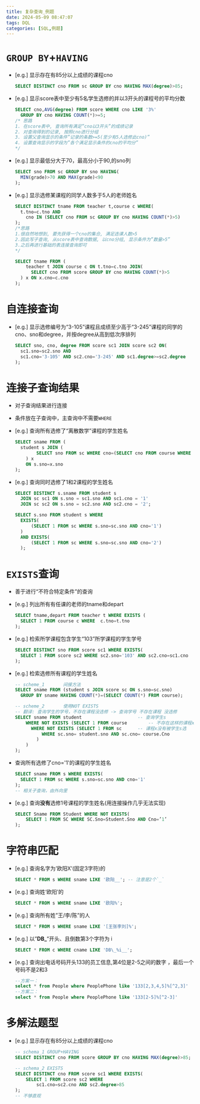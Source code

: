 ```yaml
---
title: 复杂查询_例题
date: 2024-05-09 08:47:07
tags: DQL
categories: [SQL,例题]
---
```


# `GROUP BY`+`HAVING`

- [e.g.] 显示存在有85分以上成绩的课程cno

  ```sql
  SELECT DISTINCT cno FROM sc GROUP BY cno HAVING MAX(degree)>85;
  ```
  <!-- more -->

- [e.g.] 显示score表中至少有5名学生选修的并以3开头的课程号的平均分数

  ```sql
  SELECT cno,AVG(degree) FROM score WHERE cno LIKE '3%'
  	GROUP BY cno HAVING COUNT(*)>=5;
  /* 思路
  1. 在score表中, 查询所有满足”cno以3开头”的成绩记录
  2. 对查询得到的记录, 按照cno进行分组
  3. 设置父查询显示的条件”记录的条数>=5(至少有5人选修此cno)”
  4. 设置查询显示的字段为”各个满足显示条件的cno的平均分”
  */
  ```

- [e.g.] 显示最低分大于70，最高分小于90,的sno列

  ```sql
  SELECT sno FROM sc GROUP BY sno HAVING(
  	MIN(grade)>70 AND MAX(grade)<90
  );
  ```

- [e.g.] 显示选修某课程的同学人数多于5人的老师姓名

  ```sql
  SELECT DISTINCT tname FROM teacher t,course c WHERE(
  	t.tno=c.tno AND
      cno IN (SELECT cno FROM sc GROUP BY cno HAVING COUNT(*)>5)
  );
  /*思路
  1.很自然地想到, 要先获得一个cno的集合, 满足选课人数>5
  2.因此写子查询, 从score表中查询数据, 以cno分组, 显示条件为”数量>5”
  3.之后再进行基础的表连接查询即可
  */
  ```

  ```sql
  SELECT tname FROM (
      teacher t JOIN course c ON t.tno=c.tno JOIN(
  		SELECT cno FROM score GROUP BY cno HAVING COUNT(*)>5
  	) x ON x.cno=c.cno
  );
  ```




# 自连接查询

- [e.g.] 显示选修编号为“3-105”课程且成绩至少高于“3-245”课程的同学的cno、sno和degree，并按degree从高到低次序排列

  ```sql
  SELECT sno, cno, degree FROM score sc1 JOIN score sc2 ON(
    sc1.sno=sc2.sno AND 
    sc1.cno='3-105' AND sc2.cno='3-245' AND sc1.degree>=sc2.degree
  );
  ```



# 连接子查询结果

- 对子查询结果进行连接

- 条件放在子查询中，主查询中不需要`WHERE`

- [e.g.] 查询所有选修了“离散数学”课程的学生姓名

  ```sql
  SELECT sname FROM (
  	student s JOIN (
          SELECT sno FROM sc WHERE cno=(SELECT cno FROM course WHERE cname='离散数学')
      ) x
      ON s.sno=x.sno
  );
  ```

- [e.g.] 查询同时选修了1和2课程的学生姓名

  ```sql
  SELECT DISTINCT s.sname FROM student s
  	JOIN sc sc1 ON s.sno = sc1.sno AND sc1.cno = '1'
  	JOIN sc sc2 ON s.sno = sc2.sno AND sc2.cno = '2';
  ```

  ```sql
  SELECT s.sno FROM student s WHERE
    EXISTS(
	    (SELECT 1 FROM sc WHERE s.sno=sc.sno AND cno='1')
    )
    AND EXISTS(
	    (SELECT 1 FROM sc WHERE s.sno=sc.sno AND cno='2')
    );
  ```


# `EXISTS`查询

- 善于进行“不符合特定条件”的查询

- [e.g.] 列出所有有任课的老师的tname和depart

  ```sql
  SELECT tname,depart FROM teacher t WHERE EXISTS (
  	SELECT 1 FROM course c WHERE  c.tno=t.tno
  );
  ```

- [e.g.] 检索所学课程包含学生“103”所学课程的学生学号

  ```sql
  SELECT DISTINCT sno FROM score sc1 WHERE EXISTS(
  	SELECT 1 FROM score sc2 WHERE sc2.sno='103' AND sc2.cno=sc1.cno
  );
  ```

- [e.g.] 检索选修所有课程的学生姓名

  ```sql
  -- scheme_1		间接方法
  SELECT sname FROM (student s JOIN score sc ON s.sno=sc.sno)
  	GROUP BY sname HAVING COUNT(*)=(SELECT COUNT(*) FROM course);
  ```

  ```sql
  -- scheme_2		使用NOT EXISTS
  -- 翻译: 查询学生的学号，不存在课程没选修 -> 查询学号 不存在课程 没选修
  SELECT sname FROM student						-- 查询学生s
      WHERE NOT EXISTS (SELECT 1 FROM course		-- 不存在这样的课程x
      	WHERE NOT EXISTS (SELECT 1 FROM sc		-- 课程x没有被学生s选
      		WHERE sc.sno= student.sno AND sc.cno= course.Cno
          )
      )
  );
  ```

- 查询所有选修了cno='1'的课程的学生姓名

  ```sql
  SELECT sname FROM s WHERE EXISTS(
  	SELECT 1 FROM sc WHERE s.sno=sc.sno AND cno='1'
  );
  -- 相关子查询，由外向里
  ```

- [e.g.] 查询**没有**选修1号课程的学生姓名(用连接操作几乎无法实现)

  ```sql
  SELECT Sname FROM Student WHERE NOT EXISTS(
      SELECT 1 FROM SC WHERE SC.Sno=Student.Sno AND Cno=’1’
  );
  ```



# 字符串匹配

- [e.g.] 查询名字为’欧阳X’(固定3字符)的

  ```sql
  SELECT * FROM s WHERE sname LIKE '欧阳__'; -- 注意是2个`_`
  ```

- [e.g.] 查询姓‘欧阳’的

  ```sql
  SELECT * FROM s WHERE sname LIKE '欧阳%';
  ```

- [e.g.] 查询所有姓”王/李/陈”的人

  ```sql
  SELECT * FROM s WHERE sname LIKE '[王张李刘]%';
  ```

- [e.g.] 以”**DB_**”开头、且倒数第3个字符为 i

  ```sql
  SELECT * FROM c WHERE cname LIKE 'DB\_%i__';
  ```

- [e.g.] 查询出电话号码开头133的员工信息,第4位是2-5之间的数字 ，最后一个号码不是2和3
  ```sql
  --方案一：
  select * from People where PeoplePhone like '133[2,3,4,5]%[^2,3]'
  --方案二：
  select * from People where PeoplePhone like '133[2-5]%[^2-3]'
  ```



# 多解法题型

- [e.g.] 显示存在有85分以上成绩的课程cno

  ```sql
  -- schema_1 GROUP+HAVING
  SELECT DISTINCT cno FROM score GROUP BY cno HAVING MAX(degree)>85;
  ```
  
  ```sql
  -- schema_2 EXISTS
  SELECT DISTINCT cno FROM score sc1 WHERE EXISTS(
      SELECT 1 FROM score sc2 WHERE
          sc1.cno=sc2.cno AND sc2.degree>85
  );
  -- 不够直观
  ```
